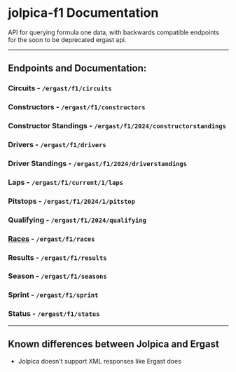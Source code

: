 # jolpica-f1 Documentation

API for querying formula one data, with backwards compatible endpoints for the soon to be deprecated ergast api.

---

## Endpoints and Documentation:

### Circuits - `/ergast/f1/circuits`
### Constructors - `/ergast/f1/constructors`
### Constructor Standings - `/ergast/f1/2024/constructorstandings`
### Drivers - `/ergast/f1/drivers`
### Driver Standings - `/ergast/f1/2024/driverstandings`
### Laps - `/ergast/f1/current/1/laps`
### Pitstops - `/ergast/f1/2024/1/pitstop`
### Qualifying - `/ergast/f1/2024/qualifying`
### [Races](/docs/races.md) - `/ergast/f1/races`
### Results - `/ergast/f1/results`
### Season - `/ergast/f1/seasons`
### Sprint - `/ergast/f1/sprint`
### Status -  `/ergast/f1/status`

---

## Known differences between Jolpica and Ergast

- Jolpica doesn't support XML responses like Ergast does


